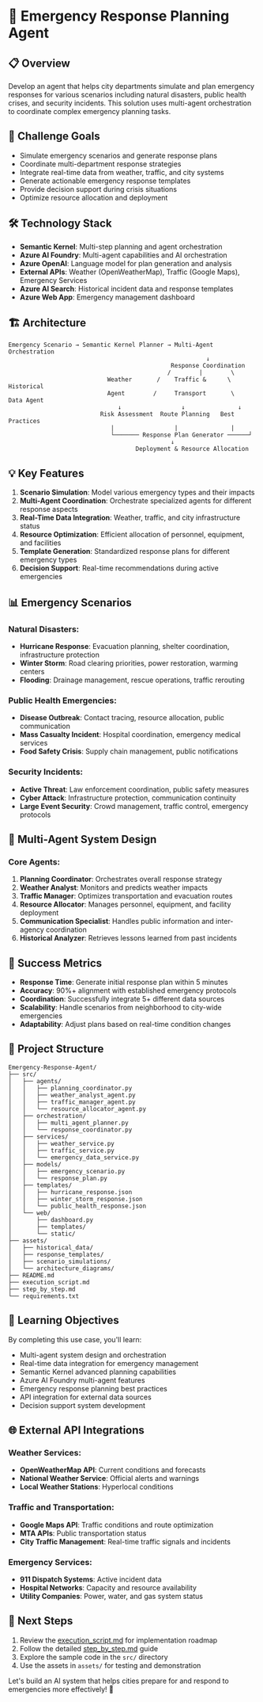 # 🚨 Emergency Response Planning Agent

## 📋 Overview

Develop an agent that helps city departments simulate and plan emergency responses for various scenarios including natural disasters, public health crises, and security incidents. This solution uses multi-agent orchestration to coordinate complex emergency planning tasks.

## 🎯 Challenge Goals

- Simulate emergency scenarios and generate response plans
- Coordinate multi-department response strategies
- Integrate real-time data from weather, traffic, and city systems
- Generate actionable emergency response templates
- Provide decision support during crisis situations
- Optimize resource allocation and deployment

## 🛠️ Technology Stack

- **Semantic Kernel**: Multi-step planning and agent orchestration
- **Azure AI Foundry**: Multi-agent capabilities and AI orchestration
- **Azure OpenAI**: Language model for plan generation and analysis
- **External APIs**: Weather (OpenWeatherMap), Traffic (Google Maps), Emergency Services
- **Azure AI Search**: Historical incident data and response templates
- **Azure Web App**: Emergency management dashboard

## 🏗️ Architecture

```
Emergency Scenario → Semantic Kernel Planner → Multi-Agent Orchestration
                                                        ↓
                                              Response Coordination
                                             /        |        \
                            Weather       /    Traffic &      \    Historical
                            Agent        /     Transport       \   Data Agent
                               ↓                 ↓               ↓
                          Risk Assessment  Route Planning   Best Practices
                             |                 |               |
                             └─────── Response Plan Generator ──────┘
                                              ↓
                                    Deployment & Resource Allocation
```

## 💡 Key Features

1. **Scenario Simulation**: Model various emergency types and their impacts
2. **Multi-Agent Coordination**: Orchestrate specialized agents for different response aspects
3. **Real-Time Data Integration**: Weather, traffic, and city infrastructure status
4. **Resource Optimization**: Efficient allocation of personnel, equipment, and facilities
5. **Template Generation**: Standardized response plans for different emergency types
6. **Decision Support**: Real-time recommendations during active emergencies

## 📊 Emergency Scenarios

### Natural Disasters:
- **Hurricane Response**: Evacuation planning, shelter coordination, infrastructure protection
- **Winter Storm**: Road clearing priorities, power restoration, warming centers
- **Flooding**: Drainage management, rescue operations, traffic rerouting

### Public Health Emergencies:
- **Disease Outbreak**: Contact tracing, resource allocation, public communication
- **Mass Casualty Incident**: Hospital coordination, emergency medical services
- **Food Safety Crisis**: Supply chain management, public notifications

### Security Incidents:
- **Active Threat**: Law enforcement coordination, public safety measures
- **Cyber Attack**: Infrastructure protection, communication continuity
- **Large Event Security**: Crowd management, traffic control, emergency protocols

## 🤖 Multi-Agent System Design

### Core Agents:
1. **Planning Coordinator**: Orchestrates overall response strategy
2. **Weather Analyst**: Monitors and predicts weather impacts
3. **Traffic Manager**: Optimizes transportation and evacuation routes
4. **Resource Allocator**: Manages personnel, equipment, and facility deployment
5. **Communication Specialist**: Handles public information and inter-agency coordination
6. **Historical Analyzer**: Retrieves lessons learned from past incidents

## 🚀 Success Metrics

- **Response Time**: Generate initial response plan within 5 minutes
- **Accuracy**: 90%+ alignment with established emergency protocols
- **Coordination**: Successfully integrate 5+ different data sources
- **Scalability**: Handle scenarios from neighborhood to city-wide emergencies
- **Adaptability**: Adjust plans based on real-time condition changes

## 📂 Project Structure

```
Emergency-Response-Agent/
├── src/
│   ├── agents/
│   │   ├── planning_coordinator.py
│   │   ├── weather_analyst_agent.py
│   │   ├── traffic_manager_agent.py
│   │   └── resource_allocator_agent.py
│   ├── orchestration/
│   │   ├── multi_agent_planner.py
│   │   └── response_coordinator.py
│   ├── services/
│   │   ├── weather_service.py
│   │   ├── traffic_service.py
│   │   └── emergency_data_service.py
│   ├── models/
│   │   ├── emergency_scenario.py
│   │   └── response_plan.py
│   ├── templates/
│   │   ├── hurricane_response.json
│   │   ├── winter_storm_response.json
│   │   └── public_health_response.json
│   └── web/
│       ├── dashboard.py
│       ├── templates/
│       └── static/
├── assets/
│   ├── historical_data/
│   ├── response_templates/
│   ├── scenario_simulations/
│   └── architecture_diagrams/
├── README.md
├── execution_script.md
├── step_by_step.md
└── requirements.txt
```

## 🎯 Learning Objectives

By completing this use case, you'll learn:
- Multi-agent system design and orchestration
- Real-time data integration for emergency management
- Semantic Kernel advanced planning capabilities
- Azure AI Foundry multi-agent features
- Emergency response planning best practices
- API integration for external data sources
- Decision support system development

## 🌐 External API Integrations

### Weather Services:
- **OpenWeatherMap API**: Current conditions and forecasts
- **National Weather Service**: Official alerts and warnings
- **Local Weather Stations**: Hyperlocal conditions

### Traffic and Transportation:
- **Google Maps API**: Traffic conditions and route optimization  
- **MTA APIs**: Public transportation status
- **City Traffic Management**: Real-time traffic signals and incidents

### Emergency Services:
- **911 Dispatch Systems**: Active incident data
- **Hospital Networks**: Capacity and resource availability
- **Utility Companies**: Power, water, and gas system status

## 🏁 Next Steps

1. Review the [execution_script.md](./execution_script.md) for implementation roadmap
2. Follow the detailed [step_by_step.md](./step_by_step.md) guide
3. Explore the sample code in the `src/` directory
4. Use the assets in `assets/` for testing and demonstration

Let's build an AI system that helps cities prepare for and respond to emergencies more effectively! 🚨